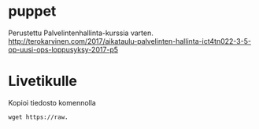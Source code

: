 # puppet
Perustettu Palvelintenhallinta-kurssia varten. http://terokarvinen.com/2017/aikataulu-palvelinten-hallinta-ict4tn022-3-5-op-uusi-ops-loppusyksy-2017-p5

# Livetikulle
Kopioi tiedosto komennolla
```
wget https://raw.
```
